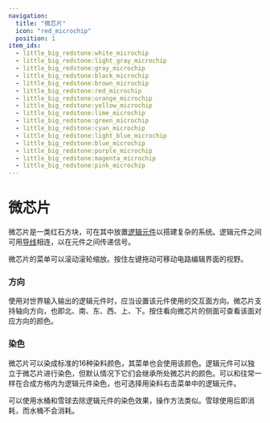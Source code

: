 ```yaml
---
navigation:
  title: "微芯片"
  icon: "red_microchip"
  position: 1
item_ids:
  - little_big_redstone:white_microchip
  - little_big_redstone:light_gray_microchip
  - little_big_redstone:gray_microchip
  - little_big_redstone:black_microchip
  - little_big_redstone:brown_microchip
  - little_big_redstone:red_microchip
  - little_big_redstone:orange_microchip
  - little_big_redstone:yellow_microchip
  - little_big_redstone:lime_microchip
  - little_big_redstone:green_microchip
  - little_big_redstone:cyan_microchip
  - little_big_redstone:light_blue_microchip
  - little_big_redstone:blue_microchip
  - little_big_redstone:purple_microchip
  - little_big_redstone:magenta_microchip
  - little_big_redstone:pink_microchip
---
```


# 微芯片

<FloatingColumn align="right">
	<PaddedBox left="5">
		<RecipeFor id="red_microchip" />
	</PaddedBox>
</FloatingColumn>

<FloatingColumn>
	<PaddedBox left="5" right="10" bottom="5">
		<GameScene zoom="1.5" padding="0" background="transparent">
			<ImportStructure src="assets/structures/microchips.snbt" />
			<IsometricCamera yaw="135" pitch="30" />
		</GameScene>
	</PaddedBox>
</FloatingColumn>

微芯片是一类红石方块，可在其中放置[逻辑元件](logic/introduction.md)以搭建复杂的系统。逻辑元件之间可用[导线](redstone_bits.md)相连，以在元件之间传递信号。

微芯片的菜单可以滚动滚轮缩放。按住左键拖动可移动电路编辑界面的视野。

### 方向

使用对世界输入输出的逻辑元件时，应当设置该元件使用的交互面方向。微芯片支持轴向方向，也即<Color color="#4CFF00">北</Color>、<Color color="#0094FF">南</Color>、<Color color="#FF0000">东</Color>、<Color color="#FF6A00">西</Color>、<Color color="#FFFFFF">上</Color>、<Color color="#FFD800">下</Color>。按住&zwnj;**<KeyBind id="key.sneak" />**&zwnj;看向微芯片的侧面可查看该面对应方向的颜色。

### 染色

微芯片可以染成标准的16种染料颜色，其菜单也会使用该颜色。逻辑元件可以独立于微芯片进行染色，但默认情况下它们会继承所处微芯片的颜色。可以和往常一样在合成方格内为逻辑元件染色，也可选择用染料右击菜单中的逻辑元件。

可以使用水桶和雪球去除逻辑元件的染色效果，操作方法类似。雪球使用后即消耗，而水桶不会消耗。